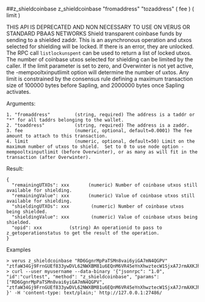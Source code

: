 ##z_shieldcoinbase
z_shieldcoinbase "fromaddress" "tozaddress" ( fee ) ( limit )

THIS API IS DEPRECATED AND NON NECESSARY TO USE ON VERUS OR STANDARD PBAAS NETWORKS
Shield transparent coinbase funds by sending to a shielded zaddr.  This is an asynchronous operation and utxos
selected for shielding will be locked.  If there is an error, they are unlocked.  The RPC call `listlockunspent`
can be used to return a list of locked utxos.  The number of coinbase utxos selected for shielding can be limited
by the caller.  If the limit parameter is set to zero, and Overwinter is not yet active, the -mempooltxinputlimit
option will determine the number of uxtos.  Any limit is constrained by the consensus rule defining a maximum
transaction size of 100000 bytes before Sapling, and 2000000 bytes once Sapling activates.

Arguments:
```
1. "fromaddress"         (string, required) The address is a taddr or "*" for all taddrs belonging to the wallet.
2. "toaddress"           (string, required) The address is a zaddr.
3. fee                   (numeric, optional, default=0.0001) The fee amount to attach to this transaction.
4. limit                 (numeric, optional, default=50) Limit on the maximum number of utxos to shield.  Set to 0 to use node option -mempooltxinputlimit (before Overwinter), or as many as will fit in the transaction (after Overwinter).

```
Result:
```
{
  "remainingUTXOs": xxx       (numeric) Number of coinbase utxos still available for shielding.
  "remainingValue": xxx       (numeric) Value of coinbase utxos still available for shielding.
  "shieldingUTXOs": xxx        (numeric) Number of coinbase utxos being shielded.
  "shieldingValue": xxx        (numeric) Value of coinbase utxos being shielded.
  "opid": xxx          (string) An operationid to pass to z_getoperationstatus to get the result of the operation.
}

```
Examples
```
> verus z_shieldcoinbase "RD6GgnrMpPaTSMn8vai6yiGA7mN4QGPV" "ztfaW34Gj9FrnGUEf833ywDVL62NWXBM81u6EQnM6VR45eYnXhwztecW1SjxA7JrmAXKJhxhj3vDNEpVCQoSvVoSpmbhtjf"
> curl --user myusername --data-binary '{"jsonrpc": "1.0", "id":"curltest", "method": "z_shieldcoinbase", "params": ["RD6GgnrMpPaTSMn8vai6yiGA7mN4QGPV", "ztfaW34Gj9FrnGUEf833ywDVL62NWXBM81u6EQnM6VR45eYnXhwztecW1SjxA7JrmAXKJhxhj3vDNEpVCQoSvVoSpmbhtjf"] }' -H 'content-type: text/plain;' http://127.0.0.1:27486/

```
